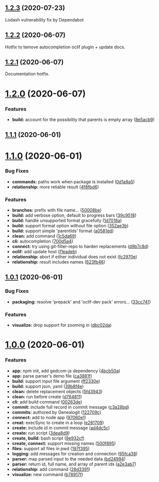 ## [1.2.3](https://github.com/olets/genealogit/compare/v1.2.2...v1.2.3) (2020-07-23)

Lodash vulnerability fix by Dependabot

## [1.2.2](https://github.com/olets/genealogit/compare/v1.2.1...v1.2.2) (2020-06-07)

Hotfix to temove autocompletion oclif plugin + update docs.

## [1.2.1](https://github.com/olets/genealogit/compare/v1.2.0...v1.2.1) (2020-06-07)

Documentation hotfix.

# [1.2.0](https://github.com/olets/genealogit/compare/v1.1.1...v1.2.0) (2020-06-07)


### Features

* **build:** account for the possibility that parents is empty array ([8e5acb9](https://github.com/olets/genealogit/commit/8e5acb9882fb34bf45521bb1d7440a44b352ed6e))



## [1.1.1](https://github.com/olets/genealogit/compare/v1.1.0...v1.1.1) (2020-06-01)



# [1.1.0](https://github.com/olets/genealogit/compare/v1.0.1...v1.1.0) (2020-06-01)


### Bug Fixes

* **commands:** paths work when package is installed ([0d1a9a5](https://github.com/olets/genealogit/commit/0d1a9a55ae037ac68814d2a589914f6e9059a3a1))
* **relationship:** more reliable result ([4f8fbd6](https://github.com/olets/genealogit/commit/4f8fbd6721735b58cac7d9f8457298617425123b))


### Features

* **branches:** prefix with file name... ([50008be](https://github.com/olets/genealogit/commit/50008befa7ed7b1ad9ac5a640ae95a2ae83952ad))
* **build:** add verbose option, default to progress bars ([39c9518](https://github.com/olets/genealogit/commit/39c9518344ee59ab04a1d7d36cf87972d886781e))
* **build:** handle unsupported format gracefully ([1d7018a](https://github.com/olets/genealogit/commit/1d7018ada19d7e2b8525aad6591b5946c36a1445))
* **build:** support format option without file option ([352ae3b](https://github.com/olets/genealogit/commit/352ae3be5ad21578b35f3ea8c455e9eefca62c0d))
* **build:** support simple 'parentIds' format ([a0581ed](https://github.com/olets/genealogit/commit/a0581edf3bb10989c97fafb6547ba0caff8201b7))
* **clean:** add command ([1c5da69](https://github.com/olets/genealogit/commit/1c5da6979c1ba51654b11a8d44b4188aa28eafb5))
* **cli:** autocompletion ([700d5a4](https://github.com/olets/genealogit/commit/700d5a4becf31cc53f874b88f5e32c4bdb14ce02))
* **connect:** try using git-filter-repo to harden replacements ([d9b7c8d](https://github.com/olets/genealogit/commit/d9b7c8dc06fdf2f6f49f7000218274810abbf11b))
* **oclif:** add update host ([f1eadeb](https://github.com/olets/genealogit/commit/f1eadeb9b0f887fb5d03a1ccd974b6653aa64302))
* **relationship:** abort if either individual does not exist ([fc2970e](https://github.com/olets/genealogit/commit/fc2970e641183af0eb5c7507f858b0540eb133f6))
* **relationship:** result includes names ([623fb46](https://github.com/olets/genealogit/commit/623fb46bbe1a090311e670a766dd140fd692a34a))



## [1.0.1](https://github.com/olets/genealogit/compare/v1.0.0...v1.0.1) (2020-06-01)


### Bug Fixes

* **packaging:** resolve 'prepack' and 'oclif-dev pack' errors... ([33cc741](https://github.com/olets/genealogit/commit/33cc741d688a0b3534dd770a244d8a0f89de058e))


### Features

* **visualize:** drop support for zooming in ([dbc02da](https://github.com/olets/genealogit/commit/dbc02dac3223085a95f954ca9d2f64df3b7c5223))



# [1.0.0](https://github.com/olets/genealogit/compare/9e932cf503dc1571fe2609101be0298786571fd7...v1.0.0) (2020-06-01)


### Features

* **app:** npm init, add gedcom-js dependency ([4bcb50a](https://github.com/olets/genealogit/commit/4bcb50af73eed97f6a1571a8c7ddf2675698edc5))
* **app:** parse parser's demo file ([ca3881f](https://github.com/olets/genealogit/commit/ca3881f13399eb8a3ce0e8294bdbc39cb780e61e))
* **build:** support input file argument ([ff2330e](https://github.com/olets/genealogit/commit/ff2330ee18c6ea98db537d48d253c7b735b0d383))
* **build:** support json, yaml ([39b8f4e](https://github.com/olets/genealogit/commit/39b8f4e7bab905b83992bbabaa339202ae0c4bd2))
* **clean:** delete replacement objects ([5fd3943](https://github.com/olets/genealogit/commit/5fd39435ae93c0be77fcf8b3340f0fd339dd4c48))
* **clean:** run before create ([d764811](https://github.com/olets/genealogit/commit/d764811239a322fae4598151980ccb54a11d760e))
* **cli:** add build command ([00263de](https://github.com/olets/genealogit/commit/00263deaad37ecdca8bb9b45975d9683d16b9d6a))
* **commit:** include full record in commit message ([c3a28bd](https://github.com/olets/genealogit/commit/c3a28bd906180ec4d791980066762dd7d97bf822))
* **commits:** authored by Genealogit ([122709c](https://github.com/olets/genealogit/commit/122709c9b814dfea70230bf9a9511f50bba09599))
* **connect:** add to node app ([97060e1](https://github.com/olets/genealogit/commit/97060e1eaf8c7c8c231e461763486dd2e0e99921))
* **creat:** execSync to create in a loop ([e281709](https://github.com/olets/genealogit/commit/e2817093aeb8f98c8dec52ece83b05e37a177323))
* **create:** include id in commit message ([ad4dc5c](https://github.com/olets/genealogit/commit/ad4dc5c8d24bd8a34633cd32c329046482bd44ac))
* **create:** run script ([3dea8d9](https://github.com/olets/genealogit/commit/3dea8d9800da0e38b588e1e4bd862188615206ee))
* **create, build:** bash script ([9e932cf](https://github.com/olets/genealogit/commit/9e932cf503dc1571fe2609101be0298786571fd7))
* **create, connect:** support missing names ([500f895](https://github.com/olets/genealogit/commit/500f895f6bc0cad38b9848be689a0e25e826f7d5))
* **files:** support all files in pwd ([197f395](https://github.com/olets/genealogit/commit/197f39510579c9455d8fa2e74b98676f60f650f2))
* **logging:** add messages for creation and connection ([95fca38](https://github.com/olets/genealogit/commit/95fca3828fda15fac7a4586e44e1548f526497b6))
* **parser:** map parsed input to the needed data ([bd24994](https://github.com/olets/genealogit/commit/bd249945eb392db321328e8495fa8eff2f805719))
* **parser:** return id, full name, and array of parent ids ([a2e3ab7](https://github.com/olets/genealogit/commit/a2e3ab74245703dc3de8713fa43774cd664a2d9e))
* **relationship:** add command ([28d3391](https://github.com/olets/genealogit/commit/28d339157740936c9cb807f8906231cd97422675))
* **visualize:** new command ([b78917f](https://github.com/olets/genealogit/commit/b78917f8fff331dd623f9ad2c000486609ac1cb2))



